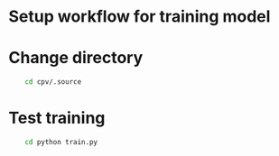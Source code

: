 # Setup workflow for training model
# Change directory
```bash
    cd cpv/.source
```
# Test training
```bash
    cd python train.py
```